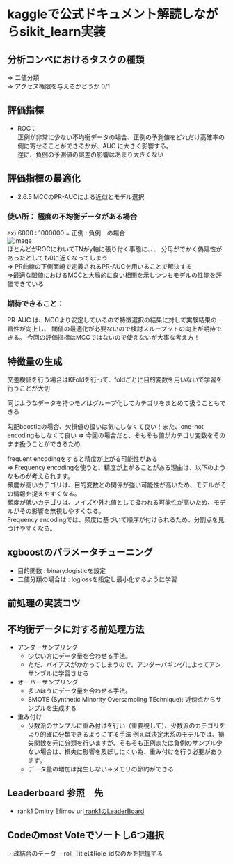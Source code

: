 # kaggleで公式ドキュメント解読しながらsikit_learn実装
  
## 分析コンペにおけるタスクの種類
⇒ 二値分類  
⇒ アクセス権限を与えるかどうか 0/1   

## 評価指標
- ROC：  
正例が非常に少ない不均衡データの場合、正例の予測値をどれだけ高確率の側に寄せることができるかが、AUC に大きく影響する。  
逆に、負例の予測値の誤差の影響はあまり大きくない

## 評価指標の最適化
- 2.6.5 MCCのPR-AUCによる近似とモデル選択
### 使い所： 極度の不均衡データがある場合
ex) 6000 : 1000000 = 正例 : 負例　の場合  
![image](https://github.com/Yuma-Tsukakoshi/CrossViT-Summary-/assets/107422037/6f5e6a13-f3d2-4a23-876d-7e7058ede43c)  
ほとんどがROCにおいてTNがy軸に張り付く事態に、、、 分母がでかく偽陽性があったとしても0に近くなってしまう  
⇒ PR曲線の下側面崎で定義されるPR-AUCを用いることで解決する  
⇒最適な閾値におけるMCCと大局的に良い相関を示しつつもモデルの性能を評価できている  

### 期待できること：  
PR-AUC は、MCCより安定しているので特徴選択の結果に対して実験結果の一貫性が向上し、
閾値の最適化が必要ないので検討スループットの向上が期待できる。
今回の評価指標はMCCではないので使えないが大事な考え方！

## 特徴量の生成
交差検証を行う場合はKFoldを行って、foldごとに目的変数を用いないで学習を行うことが大切

同じようなデータを持つモノはグループ化してカテゴリをまとめて扱うこともできる

勾配boostigの場合、欠損値の扱いは気にしなくて良い！また、one-hot encodingもしなくて良い
⇒ 今回の場合だと、そもそも値がカテゴリ変数をそのまま扱うことができるため

frequent encodingをすると精度が上がる可能性がある  
⇒ Frequency encodingを使うと、精度が上がることがある理由は、以下のようなものが考えられます。  
頻度が高いカテゴリは、目的変数との関係が強い可能性が高いため、モデルがその情報を捉えやすくなる。  
頻度が低いカテゴリは、ノイズや外れ値として扱われる可能性が高いため、モデルがその影響を無視しやすくなる。  
Frequency encodingでは、頻度に基づいて順序が付けられるため、分割点を見つけやすくなる。

## xgboostのパラメータチューニング
- 目的関数 : binary:logisticを設定
- 二値分類の場合は : loglossを指定し最小化するように学習


## 前処理の実装コツ
## 不均衡データに対する前処理方法
- アンダーサンプリング
    - 少ない方にデータ量を合わせる手法。
    - ただ、バイアスがかかってしまうので、アンダーバギングによってアンサンブルに学習させる
- オーバーサンプリング
    - 多いほうにデータ量を合わせる手法。
    - SMOTE (Synthetic Minority Oversampling TEchnique): 近傍点からサンプルを生成する
- 重み付け
    - 少数派のサンプルに重み付けを行い（重要視して）、少数派のカテゴリをより的確に分類できるようにする手法
    例えば決定木系のモデルでは、損失関数を元に分類を行いますが、そもそも正例または負例のサンプル少ない場合は、損失に影響を及ぼしにくい為、重み付けを行う必要があります。
    - データ量の増加は発生しない⇒メモリの節約ができる


## Leaderboard 参照　先
- rank1 Dmitry Efimov
  url[ rank1のLeaderBoard ](https://www.kaggle.com/competitions/amazon-employee-access-challenge/discussion/5283)



## Codeのmost Voteでソートし6つ選択
・疎結合のデータ
・roll_TitleはRole_idなのかを把握する

